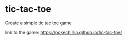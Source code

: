 # tic-tac-toe
Create a simple tic tac toe game

link to the game: https://pokechirlia.github.io/tic-tac-toe/
